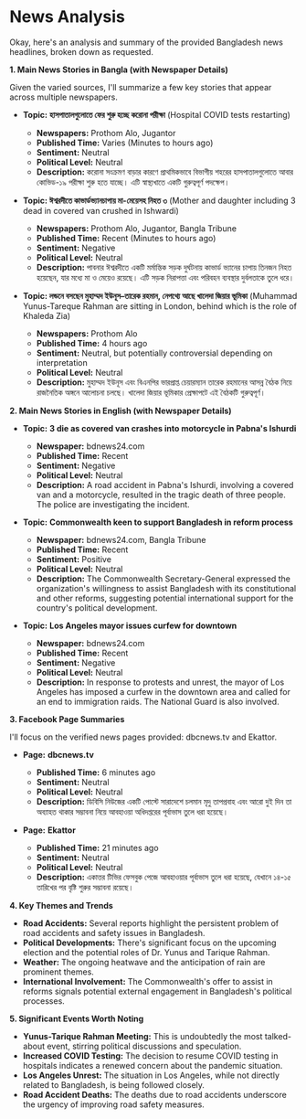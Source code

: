 # News Analysis

Okay, here's an analysis and summary of the provided Bangladesh news headlines, broken down as requested.

**1. Main News Stories in Bangla (with Newspaper Details)**

Given the varied sources, I'll summarize a few key stories that appear across multiple newspapers.

*   **Topic:** **হাসপাতালগুলোতে ফের শুরু হচ্ছে করোনা পরীক্ষা** (Hospital COVID tests restarting)

    *   **Newspapers:** Prothom Alo, Jugantor
    *   **Published Time:** Varies (Minutes to hours ago)
    *   **Sentiment:** Neutral
    *   **Political Level:** Neutral
    *   **Description:** করোনা সংক্রমণ বাড়ার কারণে প্রাথমিকভাবে বিভাগীয় শহরের হাসপাতালগুলোতে আবার কোভিড-১৯ পরীক্ষা শুরু হতে যাচ্ছে। এটি স্বাস্থ্যখাতে একটি গুরুত্বপূর্ণ পদক্ষেপ।
*   **Topic: ঈশ্বরদীতে কাভার্ডভ্যানচাপায় মা-মেয়েসহ নিহত ৩** (Mother and daughter including 3 dead in covered van crushed in Ishwardi)

    *   **Newspapers:** Prothom Alo, Jugantor, Bangla Tribune
    *   **Published Time:** Recent (Minutes to hours ago)
    *   **Sentiment:** Negative
    *   **Political Level:** Neutral
    *   **Description:** পাবনার ঈশ্বরদীতে একটি মর্মান্তিক সড়ক দুর্ঘটনায় কাভার্ড ভ্যানের চাপায় তিনজন নিহত হয়েছেন, যার মধ্যে মা ও মেয়েও রয়েছে। এটি সড়ক নিরাপত্তা এবং পরিবহন ব্যবস্থার দুর্বলতাকে তুলে ধরে।

*  **Topic: লন্ডনে বসছেন মুহাম্মদ ইউনূস–তারেক রহমান, নেপথ্যে আছে খালেদা জিয়ার ভূমিকা** (Muhammad Yunus-Tareque Rahman are sitting in London, behind which is the role of Khaleda Zia)
    *   **Newspapers:** Prothom Alo
    *   **Published Time:** 4 hours ago
    *   **Sentiment:** Neutral, but potentially controversial depending on interpretation
    *   **Political Level:** Neutral
    *   **Description:** মুহাম্মদ ইউনূস এবং বিএনপির ভারপ্রাপ্ত চেয়ারম্যান তারেক রহমানের আসন্ন বৈঠক নিয়ে রাজনৈতিক অঙ্গনে আলোচনা চলছে। খালেদা জিয়ার ভূমিকার প্রেক্ষাপটে এই বৈঠকটি গুরুত্বপূর্ণ।

**2. Main News Stories in English (with Newspaper Details)**

*   **Topic:** **3 die as covered van crashes into motorcycle in Pabna's Ishurdi**

    *   **Newspaper:** bdnews24.com
    *   **Published Time:** Recent
    *   **Sentiment:** Negative
    *   **Political Level:** Neutral
    *   **Description:** A road accident in Pabna's Ishurdi, involving a covered van and a motorcycle, resulted in the tragic death of three people. The police are investigating the incident.

*   **Topic:** **Commonwealth keen to support Bangladesh in reform process**

    *   **Newspaper:** bdnews24.com, Bangla Tribune
    *   **Published Time:** Recent
    *   **Sentiment:** Positive
    *   **Political Level:** Neutral
    *   **Description:** The Commonwealth Secretary-General expressed the organization's willingness to assist Bangladesh with its constitutional and other reforms, suggesting potential international support for the country's political development.

*   **Topic:** **Los Angeles mayor issues curfew for downtown**

    *   **Newspaper:** bdnews24.com
    *   **Published Time:** Recent
    *   **Sentiment:** Negative
    *   **Political Level:** Neutral
    *   **Description:** In response to protests and unrest, the mayor of Los Angeles has imposed a curfew in the downtown area and called for an end to immigration raids. The National Guard is also involved.

**3. Facebook Page Summaries**

I'll focus on the verified news pages provided: dbcnews.tv and Ekattor.

*   **Page:** **dbcnews.tv**

    *   **Published Time:** 6 minutes ago
    *   **Sentiment:** Neutral
    *   **Political Level:** Neutral
    *   **Description:** ডিবিসি নিউজের একটি পোস্টে সারাদেশে চলমান মৃদু তাপপ্রবাহ এবং আরো দুই দিন তা অব্যাহত থাকার সম্ভাবনা নিয়ে আবহাওয়া অধিদপ্তরের পূর্বাভাস তুলে ধরা হয়েছে।
*   **Page:** **Ekattor**

    *   **Published Time:** 21 minutes ago
    *   **Sentiment:** Neutral
    *   **Political Level:** Neutral
    *   **Description:** একাত্তর টিভির ফেসবুক পেজে আবহাওয়ার পূর্বাভাস তুলে ধরা হয়েছে, যেখানে ১৪-১৫ তারিখের পর বৃষ্টি শুরুর সম্ভাবনা রয়েছে।

**4. Key Themes and Trends**

*   **Road Accidents:** Several reports highlight the persistent problem of road accidents and safety issues in Bangladesh.
*   **Political Developments:** There's significant focus on the upcoming election and the potential roles of Dr. Yunus and Tarique Rahman.
*   **Weather:** The ongoing heatwave and the anticipation of rain are prominent themes.
*   **International Involvement:** The Commonwealth's offer to assist in reforms signals potential external engagement in Bangladesh's political processes.

**5. Significant Events Worth Noting**

*   **Yunus-Tarique Rahman Meeting:** This is undoubtedly the most talked-about event, stirring political discussions and speculation.
*   **Increased COVID Testing:** The decision to resume COVID testing in hospitals indicates a renewed concern about the pandemic situation.
*   **Los Angeles Unrest:** The situation in Los Angeles, while not directly related to Bangladesh, is being followed closely.
*   **Road Accident Deaths:** The deaths due to road accidents underscore the urgency of improving road safety measures.
